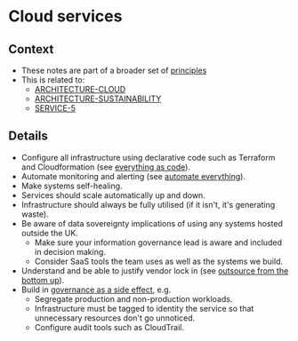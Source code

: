 # Cloud services

## Context

* These notes are part of a broader set of [principles](../principles.md)
* This is related to:
  * [ARCHITECTURE-CLOUD](https://aalto.digital.nhs.uk/#/object/details?objectId=923e33f8-889d-42e5-a7d1-8b04b3e4220f&library=5464c07f-daf1-4eee-b9b6-22e6c4dfbbd0)
  * [ARCHITECTURE-SUSTAINABILITY](https://aalto.digital.nhs.uk/#/object/details?objectId=0a01622c-35fe-4670-9211-6a3f95497dd0&library=5464c07f-daf1-4eee-b9b6-22e6c4dfbbd0)
  * [SERVICE-5](https://service-manual.nhs.uk/service-standard/11-choose-the-right-tools-and-technology)

## Details

* Configure all infrastructure using declarative code such as Terraform and Cloudformation (see [everything as code](../patterns/everything-as-code.md)).
* Automate monitoring and alerting (see [automate everything](../patterns/automate-everything.md)).
* Make systems self-healing.
* Services should scale automatically up and down.
* Infrastructure should always be fully utilised (if it isn't, it's generating waste).
* Be aware of data sovereignty implications of using any systems hosted outside the UK.
  * Make sure your information governance lead is aware and included in decision making.
  * Consider SaaS tools the team uses as well as the systems we build.
* Understand and be able to justify vendor lock in (see [outsource from the bottom up](../patterns/outsource-bottom-up.md)).
* Build in [governance as a side effect](../patterns/governance-side-effect.md), e.g.
  * Segregate production and non-production workloads.
  * Infrastructure must be tagged to identity the service so that unnecessary resources don't go unnoticed.
  * Configure audit tools such as CloudTrail.
